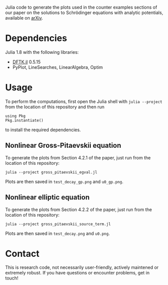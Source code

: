 Julia code to generate the plots used in the counter examples sections of our
paper on the solutions to Schrödinger equations with analytic potentials,
available on [arXiv](https://arxiv.org/abs/2207.12190).

# Dependencies
Julia 1.8 with the following libraries:
- [DFTK.jl](https://dftk.org) 0.5.15
- PyPlot, LineSearches, LinearAlgebra, Optim

# Usage
To perform the computations, first open the Julia shell with `julia --project`
from the location of this repository and then run
```
using Pkg
Pkg.instantiate()
```
to install the required dependencies.

## Nonlinear Gross-Pitaevskii equation
To generate the plots from Section 4.2.1 of the paper, just run from the
location of this repository:
```
julia --project gross_pitaevskii_egval.jl
```
Plots are then saved in `test_decay_gp.png` and `u0_gp.png`.


## Nonlinear elliptic equation
To generate the plots from Section 4.2.2 of the paper, just run from the
location of this repository:
```
julia --project gross_pitaevskii_source_term.jl
```
Plots are then saved in `test_decay.png` and `u0.png`.

# Contact
This is research code, not necessarily user-friendly, actively maintened or
extremely robust. If you have questions or encounter problems, get in touch!

